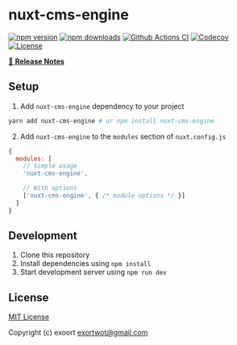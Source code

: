 # nuxt-cms-engine

[![npm version][npm-version-src]][npm-version-href]
[![npm downloads][npm-downloads-src]][npm-downloads-href]
[![Github Actions CI][github-actions-ci-src]][github-actions-ci-href]
[![Codecov][codecov-src]][codecov-href]
[![License][license-src]][license-href]

> 

[📖 **Release Notes**](./CHANGELOG.md)

## Setup

1. Add `nuxt-cms-engine` dependency to your project

```bash
yarn add nuxt-cms-engine # or npm install nuxt-cms-engine
```

2. Add `nuxt-cms-engine` to the `modules` section of `nuxt.config.js`

```js
{
  modules: [
    // Simple usage
    'nuxt-cms-engine',

    // With options
    ['nuxt-cms-engine', { /* module options */ }]
  ]
}
```

## Development

1. Clone this repository
2. Install dependencies using `npm install`
3. Start development server using `npm run dev`

## License

[MIT License](./LICENSE)

Copyright (c) exoort <exortwot@gmail.com>

<!-- Badges -->
[npm-version-src]: https://img.shields.io/npm/v/nuxt-cms-engine/latest.svg
[npm-version-href]: https://npmjs.com/package/nuxt-cms-engine

[npm-downloads-src]: https://img.shields.io/npm/dt/nuxt-cms-engine.svg
[npm-downloads-href]: https://npmjs.com/package/nuxt-cms-engine

[github-actions-ci-src]: https://github.com//workflows/ci/badge.svg
[github-actions-ci-href]: https://github.com//actions?query=workflow%3Aci

[codecov-src]: https://img.shields.io/codecov/c/github/.svg
[codecov-href]: https://codecov.io/gh/

[license-src]: https://img.shields.io/npm/l/nuxt-cms-engine.svg
[license-href]: https://npmjs.com/package/nuxt-cms-engine
